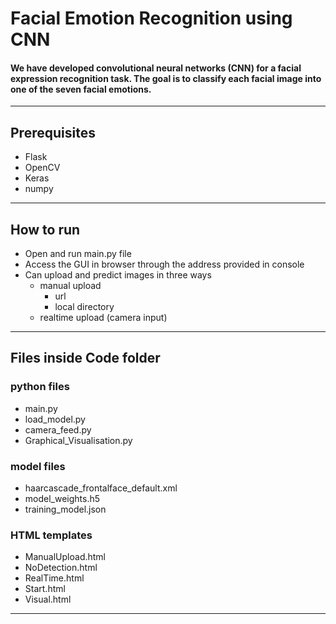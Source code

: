 # Facial Emotion Recognition using CNN
#### We have developed convolutional neural networks (CNN) for a facial expression recognition task. The goal is to classify each facial image into one of the seven facial emotions.
---
## Prerequisites
* Flask
* OpenCV
* Keras
* numpy
---
## How to run
* Open and run main.py file 
* Access the GUI in browser through the address provided in console
* Can upload and predict images in three ways
  * manual upload
    * url
    * local directory
  * realtime upload (camera input)
---
## Files inside Code folder
### python files
* main.py
* load_model.py
* camera_feed.py
* Graphical_Visualisation.py
### model files
* haarcascade_frontalface_default.xml
* model_weights.h5
* training_model.json
### HTML templates
* ManualUpload.html
* NoDetection.html
* RealTime.html
* Start.html
* Visual.html
---
